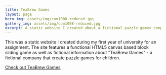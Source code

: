 ```yaml
---
title: TeaBrew Games
layout: page
hero_img: assets/img/com1008-reduced.jpg
gallery_img: assets/img/com1008-reduced.jpg
excerpt: A static website I created about a fictional puzzle games company.
---
```

This was a static website I created during my first year of university for an assignment. The site features a functional HTML5 canvas based block sliding game as well as fictional information about "TeaBrew Games" - a fictional company that create puzzle games for children.

[Check out TeaBrew Games](/com1008-assignment)